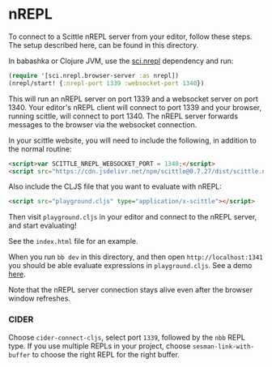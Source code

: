 # nREPL

To connect to a Scittle nREPL server from your editor, follow these steps. The
setup described here, can be found in this directory.

In babashka or Clojure JVM, use the
[sci.nrepl](https://github.com/babashka/sci.nrepl) dependency and run:

``` clojure
(require '[sci.nrepl.browser-server :as nrepl])
(nrepl/start! {:nrepl-port 1339 :websocket-port 1340})
```

This will run an nREPL server on port 1339 and a websocket server on port 1340.
Your editor's nREPL client will connect to port 1339 and your browser, running
scittle, will connect to port 1340. The nREPL server forwards messages to the
browser via the websocket connection.

In your scittle website, you will need to include the following, in addition to
the normal routine:

``` html
<script>var SCITTLE_NREPL_WEBSOCKET_PORT = 1340;</script>
<script src="https://cdn.jsdelivr.net/npm/scittle@0.7.27/dist/scittle.nrepl.js" type="application/javascript"></script>
```

Also include the CLJS file that you want to evaluate with nREPL:

``` html
<script src="playground.cljs" type="application/x-scittle"></script>
```

Then visit `playground.cljs` in your editor and connect to the nREPL server,
and start evaluating!

See the `index.html` file for an example.

When you run `bb dev` in this directory, and then open `http://localhost:1341`
you should be able evaluate expressions in `playground.cljs`. See a demo
[here](https://twitter.com/borkdude/status/1526285565343281159).

Note that the nREPL server connection stays alive even after the browser window
refreshes.

### CIDER

Choose `cider-connect-cljs`, select port `1339`, followed by the `nbb` REPL
type.  If you use multiple REPLs in your project, choose
`sesman-link-with-buffer` to choose the right REPL for the right buffer.
